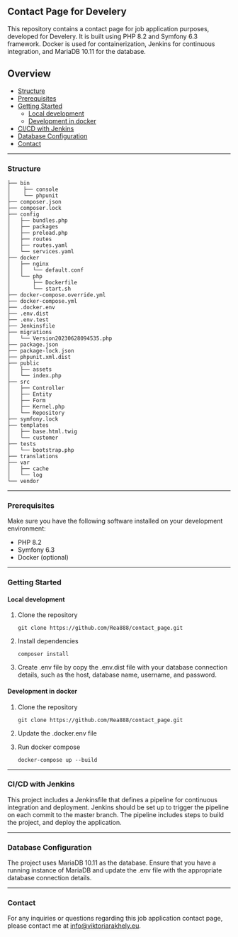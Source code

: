 ## Contact Page for Develery
This repository contains a contact page for job application purposes, developed for Develery.
It is built using PHP 8.2 and Symfony 6.3 framework.
Docker is used for containerization, Jenkins for continuous integration, and MariaDB 10.11 for the database.

## Overview
- [Structure](#structure)
- [Prerequisites](#prerequisites)
- [Getting Started](#getting-started)
   - [Local development](#local-development)
   - [Development in docker](#development-in-docker)
- [CI/CD with Jenkins](#cicd-with-jenkins)
- [Database Configuration](#database-configuration)
- [Contact](#contact)

___
### Structure

~~~
├── bin
│    ├── console
│    └── phpunit
├── composer.json
├── composer.lock
├── config
│   ├── bundles.php
│   ├── packages
│   ├── preload.php
│   ├── routes
│   ├── routes.yaml
│   └── services.yaml
├── docker
│   ├── nginx
│   │   └── default.conf
│   └── php
│       ├── Dockerfile
│       └── start.sh
├── docker-compose.override.yml
├── docker-compose.yml
├── .docker.env
├── .env.dist
├── .env.test
├── Jenkinsfile
├── migrations
│   └── Version20230628094535.php
├── package.json
├── package-lock.json
├── phpunit.xml.dist
├── public
│   ├── assets
│   └── index.php
├── src
│   ├── Controller
│   ├── Entity
│   ├── Form
│   ├── Kernel.php
│   └── Repository
├── symfony.lock
├── templates
│   ├── base.html.twig
│   └── customer
├── tests
│   └── bootstrap.php
├── translations
├── var
│   ├── cache
│   └── log
└── vendor
~~~

___
### Prerequisites
Make sure you have the following software installed on your development environment:

- PHP 8.2
- Symfony 6.3
- Docker (optional)

___
### Getting Started

#### Local development
1. Clone the repository

   ```git clone https://github.com/Rea888/contact_page.git```
2. Install dependencies

   ```composer install```
3. Create .env file by copy the .env.dist file with your database connection details, such as the host, database name, username, and password.

#### Development in docker
1. Clone the repository

   ```git clone https://github.com/Rea888/contact_page.git```
2. Update the .docker.env file

3. Run docker compose

   ```docker-compose up --build```

___
### CI/CD with Jenkins

This project includes a Jenkinsfile that defines a pipeline for continuous integration and deployment.
Jenkins should be set up to trigger the pipeline on each commit to the master branch.
The pipeline includes steps to build the project, and deploy the application.

___
### Database Configuration
The project uses MariaDB 10.11 as the database.
Ensure that you have a running instance of MariaDB and update the .env file with the appropriate database connection details.

___
### Contact
For any inquiries or questions regarding this job application contact page, please contact me at info@viktoriarakhely.eu.